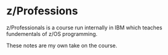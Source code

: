 # z/Professions

z/Professionals is a course run internally in IBM which teaches fundementals of z/OS programming.

These notes are my own take on the course.
